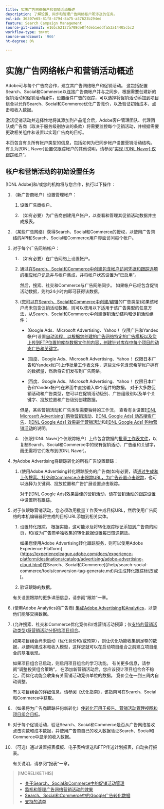```yaml
---
title: 实施广告网络帐户和营销活动概述
description: 了解设置、同步和管理广告网络帐户所涉及的任务。
exl-id: 36307e65-81f8-4794-8a75-a37623b294ed
feature: Search Campaign Management
source-git-commit: e16bc62127a708de8f4deb1eddfa53a14405cbc2
workflow-type: tm+mt
source-wordcount: '966'
ht-degree: 0%

---
```


# 实施广告网络帐户和营销活动概述

Adobe可与每个广告商合作，建立其广告网络帐户和促销活动。 这包括配置Search、Social和Commerce以连接广告商帐户并与之同步，根据需要创建新的促销活动和促销活动组件，设置组件广告的跟踪，可以选择将促销活动添加到项目组合以允许Search、Social和Commerce优化广告竞价，以及验证初始成本、点击和收入数据。

激活促销活动并选择性地将其添加到产品组合后，Adobe客户管理团队、代理团队或广告商（取决于服务级别协议的条款）将需要监控每个促销活动，并根据需要更改相关组件和设置以实现广告商的目标。

本页包含有关所有帐户类型的信息，包括如何为已同步帐户设置营销活动结构。 有关为[!DNL Naver]设置仅跟踪帐户的其他说明，请参阅“[实现 [!DNL Naver] 仅跟踪帐户](/help/search-social-commerce/campaign-management/naver-tracking-only-account-implement.md)”。

## 帐户和营销活动的初始设置任务

[!DNL Adobe]和/或您的机构将与您合作，执行以下操作：

1. （新广告商帐户）设置管理帐户：

   1. 设置广告商帐户。

   1. （如有必要）为广告商创建用户帐户，以查看和管理其促销活动数据并生成报表。

1. （某些广告网络）获得Search、Social和Commerce的授权，以使用广告网络的API和Search、Social和Commerce用户界面访问每个帐户。

1. 对于每个广告网络帐户：

   1. （如有必要）在广告网络上设置帐户。

   1. 通过[在Search、Social和Commerce中创建包含帐户访问凭据和跟踪选项的相应帐户记录](/help/search-social-commerce/campaign-management/accounts/ad-network-account-manage.md#create-account)并与帐户集成，并将帐户状态设置为“已启用”。

      然后，搜索、社交和Commerce与广告网络同步。 如果帐户已经包含促销活动数据，则约24小时内即可获得该数据。

   1. ([您可以在Search、Social和Commerce中创建/编辑](/help/search-social-commerce/introduction/supported-inventory.md)的广告类型)如果该帐户尚未包含促销活动数据，则可以使用以下适用于该广告类型的任意方法，从Search、Social和Commerce中创建促销活动结构和促销活动组件：

      * (Google Ads、Microsoft Advertising、Yahoo！ 仅限广告和Yandex帐户)设置[自动流程，以根据您创建的广告网络特定的广告模板以及您上传到FTP位置的库存数据文件的内容，创建针对库存中每个项目的动态广告和关键字](/help/search-social-commerce/campaign-management/inventory-feeds/inventory-feeds-about.md)。

      * (百度、Google Ads、Microsoft Advertising、Yahoo！ 仅限日本广告和Yandex帐户)上传[批量工作表文件](/help/search-social-commerce/campaign-management/bulksheets/bulksheet-about.md)，这些文件包含您希望帐户拥有的数据量，然后将它们发布到广告网络。

      * (百度、Google Ads、Microsoft Advertising、Yahoo！ 仅限日本广告和Yandex帐户)在界面中直接输入单个组件的数据。 对于大多数促销活动和广告类型，您可以在促销活动级别、广告组级别以及单个关键字、投放位置和广告级别创建数据。

      但是，某些营销活动和广告类型需要独特的工作流。 查看有关设置[[!DNL Microsoft Advertising] 购物营销活动](/help/search-social-commerce/campaign-management/special-campaign-types/microsoft-shopping-campaigns.md)、[[!DNL Google Ads] 动态搜索广告](/help/search-social-commerce/campaign-management/special-campaign-types/google-dynamic-search-ads.md)、[[!DNL Google Ads] 效果最佳营销活动](/help/search-social-commerce/campaign-management/special-campaign-types/google-performance-max-campaigns.md)和[[!DNL Google Ads] 购物营销活动](/help/search-social-commerce/campaign-management/special-campaign-types/google-shopping-campaigns.md)的说明。

   1. （仅限[!DNL Naver]个仅跟踪帐户）上传包含数据的[批量工作表文件](/help/search-social-commerce/campaign-management/bulksheets/bulksheet-about.md)，以复制Search、Social和Commerce中的现有促销活动、广告组和关键字，而无需将它们发布到[!DNL Naver]。

1. 为Adobe Advertising将跟踪转化的所有广告设置跟踪：

   1. (使用Adobe Advertising转化跟踪服务的广告商)如有必要，请[通过生成和上传搜索、社交和Commerce点击跟踪URL，为广告设置点击跟踪](/help/search-social-commerce/tracking/click-tracking-ways-to-generate.md)，也可以选择为关键词、投放位置和广告扩展设置点击跟踪。

      对于[!DNL Google Ads]效果最佳的营销活动，请在[营销活动的跟踪设置](/help/search-social-commerce/campaign-management/campaigns/campaign-settings-google.md)中设置所有跟踪。

1. 对于仅跟踪营销活动，您必须改用批量工作表生成目标URL，然后使用广告网络的本机编辑器将生成的目标URL添加到相关实体。

   1. 设置转化跟踪。 根据实施，这可能涉及将转化跟踪标记添加到广告商的网页，和/或为广告商单独收集的转化数据设置每日馈送拖放。

      如果您使用Adobe Advertising转化跟踪服务，则可以使用Adobe Experience Platform](https://experienceleague.adobe.com/docs/experience-platform/destinations/catalog/advertising/adobe-advertising-cloud.html)在Search、Social和Commerce](/help/search-social-commerce/tools/conversion-tag-generate.md)内生成转化跟踪标记[或[。

   1. 验证跟踪的数据。

   有关设置跟踪的更多详细信息，请参阅“跟踪”一章。

1. (使用Adobe Analytics的广告商) [集成Adobe Advertising和Analytics](https://experienceleague.adobe.com/docs/advertising/integrations/analytics/overview.html)，以便他们能够交换数据。

1. (允许搜索、社交和Commerce优化竞价和/或营销活动预算；仅[支持的营销活动类型](/help/search-social-commerce/introduction/supported-inventory.md))[将营销活动分配给项目组合](/help/search-social-commerce/campaign-management/campaign-assign-to-portfolio.md)。

   如果项目组合尚未启动（优化竞价和/或预算），则让优化功能收集到足够的数据，以便构建成本和收入模型，这样您就可以在启动项目组合之前建立项目组合的基准表现。

   如果项目组合已启动，则启用项目组合的学习功能。 有关更多信息，请参阅“调整投资组合策略”。 在添加新营销活动后，您应该预计项目组合会不稳定，而优化功能会收集有关营销活动竞价单位的数据。 竞价会在一到三周内自动调整。

   有关项目组合的详细信息，请参阅《优化指南》，该指南可在Search、Social和Commerce中获取。<!-- verify convention for referencing Optimization Guide here -->

1. （如果将为广告商跟踪任何新转化）[使转化可用于报告、营销活动管理视图和项目组合目标](/help/search-social-commerce/admin/conversion-metrics/conversion-metric-about.md)。

1. 对于每个促销活动，验证Search、Social和Commerce是否从广告网络接收点击次数和成本数据，并使用广告商自己的收入数据验证Search、Social和Commerce中显示的收入数据。

1. （可选）通过设置报表模板、电子表格馈送和FTP传送计划报表，自动执行报表。

   有关说明，请参阅“报表”一章。

>[!MORELIKETHIS]
>
>* [关于Search、Social和Commerce中的促销活动管理](campaign-management-about.md)
>* [监视和管理广告网络营销活动的效果](monitor-performance-campaigns.md)
>* [Search、Social和Commerce中的Google广告转化数据](google-conversion-data.md)
>* [支持的清单](/help/search-social-commerce/introduction/supported-inventory.md)
